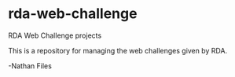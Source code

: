 rda-web-challenge
=================

RDA Web Challenge projects

This is a repository for managing the web challenges given by RDA.

-Nathan Files
